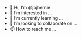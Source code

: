 - 👋 Hi, I’m @jbjbernie
- 👀 I’m interested in ...
- 🌱 I’m currently learning ...
- 💞️ I’m looking to collaborate on ...
- 📫 How to reach me ...

<!---
jbjbernie/jbjbernie is a ✨ special ✨ repository because its `README.md` (this file) appears on your GitHub profile.
You can click the Preview link to take a look at your changes.
--->
